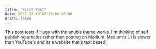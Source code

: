 ```yaml
---
title: "First Post"
date: 2021-12-15T00:16:00-05:00
draft: false
---
```


This post tests if Hugo with the anubis theme works.
I'm thinking of self publishing articles rather than posting on Medium.
Medium's UI is slower than YouTube's and its a website that's text based!
